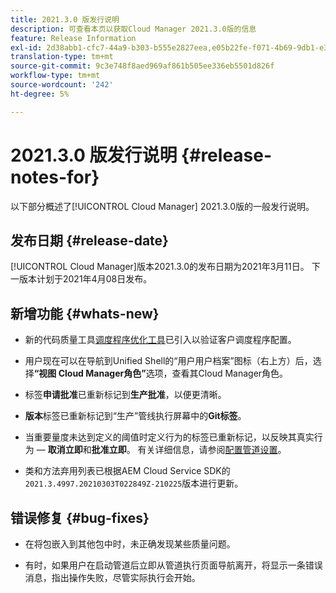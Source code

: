```yaml
---
title: 2021.3.0 版发行说明
description: 可查看本页以获取Cloud Manager 2021.3.0版的信息
feature: Release Information
exl-id: 2d38abb1-cfc7-44a9-b303-b555e2827eea,e05b22fe-f071-4b69-9db1-e3d7ee4cfbcc
translation-type: tm+mt
source-git-commit: 9c3e748f8aed969af861b505ee336eb5501d826f
workflow-type: tm+mt
source-wordcount: '242'
ht-degree: 5%

---
```


# 2021.3.0 版发行说明 {#release-notes-for}

以下部分概述了[!UICONTROL Cloud Manager] 2021.3.0版的一般发行说明。

## 发布日期 {#release-date}

[!UICONTROL Cloud Manager]版本2021.3.0的发布日期为2021年3月11日。
下一版本计划于2021年4月08日发布。

## 新增功能 {#whats-new}

* 新的代码质量工具[调度程序优化工具](https://experienceleague.adobe.com/docs/experience-manager-cloud-manager/using/how-to-use/custom-code-quality-rules.html?lang=en#dispatcher-optimization-tool-rules)已引入以验证客户调度程序配置。

* 用户现在可以在导航到Unified Shell的“用户用户档案”图标（右上方）后，选择&#x200B;**“视图 Cloud Manager角色”**&#x200B;选项，查看其Cloud Manager角色。

* 标签&#x200B;**申请批准**&#x200B;已重新标记到&#x200B;**生产批准**，以便更清晰。

* **版本**&#x200B;标签已重新标记到“生产”管线执行屏幕中的&#x200B;**Git标签**。

* 当重要量度未达到定义的阈值时定义行为的标签已重新标记，以反映其真实行为 — **取消立即**&#x200B;和&#x200B;**批准立即**。 有关详细信息，请参阅[配置管道设置](https://experienceleague.adobe.com/docs/experience-manager-cloud-manager/using/how-to-use/configuring-pipeline.html?lang=en#configuring-the-pipeline-settings-from-cloud-manager)。

* 类和方法弃用列表已根据AEM Cloud Service SDK的`2021.3.4997.20210303T022849Z-210225`版本进行更新。

## 错误修复 {#bug-fixes}

* 在将包嵌入到其他包中时，未正确发现某些质量问题。

* 有时，如果用户在启动管道后立即从管道执行页面导航离开，将显示一条错误消息，指出操作失败，尽管实际执行会开始。
